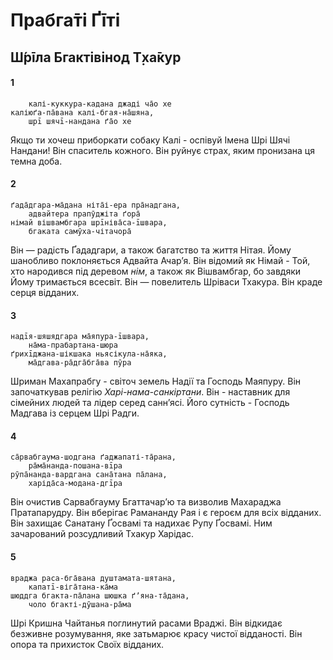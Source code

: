 # Прабга̄ті Ґīті

## Ш́рīла Бгактівінод Т̣ха̄кур

#### 1

        калі-куккура-кадана джаді ча̄о хе
    каліюґа-па̄вана калі-бгая-на̄шяна,
        шрī шячī-нандана ґа̄о хе

Якщо ти хочеш приборкати собаку Калі - оспівуй Імена Шрі Шячі Нандани! Він спаситель кожного. Він руйнує страх, яким пронизана ця темна доба.

#### 2

    ґада̄дгара-ма̄дана ніта̄і-ера пра̄надгана,
        адвайтера прапӯджіта ґора̄
    німай вішвамбгара шрīніва̄са-īшвара, 
        бгаката самӯха-чітачора̄

Він — радість Ґададгари, а також багатство та життя Нітая. Йому шанобливо поклоняється Адвайта Ачарʼя. Він відомий як Німай - Той, хто народився під деревом *нім*, а також як Вішвамбгар, бо завдяки Йому тримається всесвіт. Він — повелитель Шріваси Тхакура. Він краде серця відданих.

#### 3

    надīя-шяшядгара ма̄япура-īшвара, 
        на̄ма-прабартана-шюра
    ґрихīджана-шікшака ньясікула-на̄яка,
        ма̄дгава-ра̄дга̄бга̄ва пӯра

Шриман Махапрабгу - світоч земель Надії та Господь Маяпуру. Він започаткував релігію *Харі-нама-санкіртани*. Він - наставник для сімейних людей та лідер серед саннʼясі. Його сутність - Господь Мадгава із серцем Шрі Радги.

#### 4

    са̄рвабгаума-шодгана ґаджапаті-та̄рана,
        ра̄ма̄нанда-пошана-вīра
    рӯпа̄нанда-вардгана сана̄тана па̄лана,
        харіда̄са-модана-дгīра

Він очистив Сарвабгауму Бгаттачар’ю та визволив Махараджа Пратапарудру. Він вберігає Рамананду Рая і є героєм для всіх відданих. Він захищає Санатану Ґосвамі та надихає Рупу Ґосвамі. Ним зачарований розсудливий Тхакур Харідас.

#### 5

    враджа раса-бга̄вана душтамата-шятана, 
        капатī-віга̄тана-ка̄ма
    шюддга бгакта-па̄лана шюшка ґʼяна-та̄дана, 
        чоло бгакті-дӯшана-ра̄ма

Шрі Кришна Чайтанья поглинутий расами Враджі. Він відкидає безживне розумування, яке затьмарює красу чистої відданості. Він опора та прихисток Своїх відданих.
